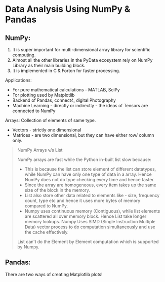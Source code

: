 ﻿# Data Analysis Using NumPy & Pandas

## NumPy:
1. It is super important for multi-dimensional array library for scientific computing.
2. Almost all the other libraries in the PyData ecosystem rely on NumPy Library as their main building block. 
3. It is implemented in C & Forton for faster processing. 


Applications:
 - For pure mathematical calculations  - MATLAB, SciPy 
 - For plotting used by Matplotlib
 - Backend of Pandas, connect4, digital Photography 
 - Machine Learning - directly or indirectly - the ideas of Tensors are connected to NumPy
 
Arrays: Collection of elements of same type. 
 - Vectors  - strictly one dimensional
 - Matrices - are two dimensional, but they can have either row/ column only. 

>
>NumPy Arrays v/s List
>
>NumPy arrays are fast while the Python in-built list slow because:
>
 > - This is because the list can store element of different datatypes, while NumPy can have only one type of data in a array. Hence NumPy does not do type checking every time and hence faster. 
 > - Since the array are homogeneous, every item takes up the same size of the block in the memory. 
 > - List also store other data related to elements like - size, frequency count, type etc and hence it uses more bytes of memory compared to NumPy.
 > - Numpy uses continuous memory (Contiguous), while list elements are scattered all over memory block. Hence List take longer memory lookups. Numpy Uses SIMD (Single Instruction Multiple Data) vector process to do computation simultaneously and use the cache effectively.
 >
 >List can't do the Element by Element computation which is supported by Numpy.


## Pandas:
There are two ways of creating Matplotlib plots!





